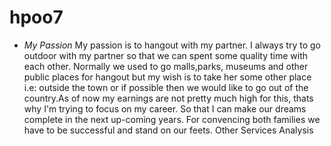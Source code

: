 # **hpoo7**
* *My Passion*
My passion is to hangout with my partner. I always try to go outdoor with my partner so that we can spent some quality time with each other. Normally we used to go malls,parks, museums and other public places for hangout but my wish is to take her some other place i.e: outside the town or if possible then we would like to go out of the country.As of now my earnings are not pretty much high for this, thats why I'm trying to focus on my career. So that I can make our dreams complete in the next up-coming years. For convencing both families we have to be successful and stand on our feets.
Other Services Analysis

